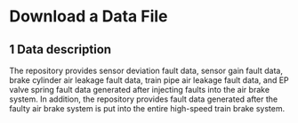 # Download a Data File

## 1 Data description

The repository provides sensor deviation fault data, sensor gain fault data, brake cylinder air leakage fault data, train pipe air leakage fault data, and EP valve spring fault data generated after injecting faults into the air brake system. In addition, the repository provides fault data generated after the faulty air brake system is put into the entire high-speed train brake system.
